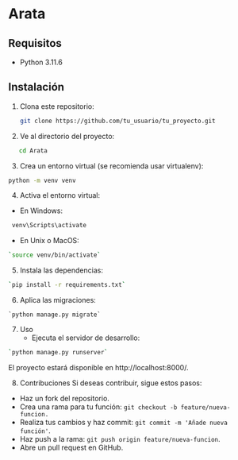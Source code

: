 # Arata

## Requisitos

- Python 3.11.6

## Instalación

1. Clona este repositorio:

   ```bash
   git clone https://github.com/tu_usuario/tu_proyecto.git

2. Ve al directorio del proyecto:

```bash
   cd Arata
```

3. Crea un entorno virtual (se recomienda usar virtualenv):

  ```bash
  python -m venv venv
```
  
4. Activa el entorno virtual:

  - En Windows:

   ```bash
    venv\Scripts\activate
   ```
    
  - En Unix o MacOS:

```bash
`source venv/bin/activate`
```

5. Instala las dependencias:

```bash
`pip install -r requirements.txt`
```

6. Aplica las migraciones:

```baash
`python manage.py migrate`
```

7. Uso
    - Ejecuta el servidor de desarrollo:

```bash
`python manage.py runserver`
```
El proyecto estará disponible en http://localhost:8000/.

8. Contribuciones
  Si deseas contribuir, sigue estos pasos:

- Haz un fork del repositorio.
- Crea una rama para tu función: `git checkout -b feature/nueva-funcion.`
- Realiza tus cambios y haz commit: `git commit -m 'Añade nueva función'`.
- Haz push a la rama: `git push origin feature/nueva-funcion`.
- Abre un pull request en GitHub.

